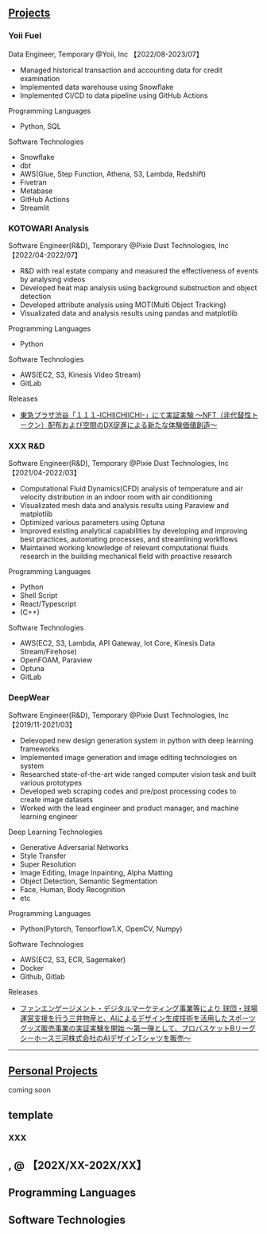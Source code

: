 ## [Projects](#Top)

### Yoii Fuel
Data Engineer, Temporary @Yoii, Inc 【2022/08-2023/07】
- Managed historical transaction and accounting data for credit examination
- Implemented data warehouse using Snowflake
- Implemented CI/CD to data pipeline using GitHub Actions

Programming Languages
- Python, SQL

Software Technologies
- Snowflake
- dbt
- AWS(Glue, Step Function, Athena, S3, Lambda, Redshift)
- Fivetran
- Metabase
- GitHub Actions
- Streamlit

### KOTOWARI Analysis
Software Engineer(R&D), Temporary @Pixie Dust Technologies, Inc 【2022/04-2022/07】
- R&D with real estate company and measured the effectiveness of events by analysing videos
- Developed heat map analysis using background substruction and object detection
- Developed attribute analysis using MOT(Multi Object Tracking)
- Visualizated data and analysis results using pandas and matplotlib

Programming Languages
- Python

Software Technologies
- AWS(EC2, S3, Kinesis Video Stream)
- GitLab

Releases
- [東急プラザ渋谷「１１１-ICHIICHIICHI-」にて実証実験
～NFT（非代替性トークン）配布および空間のDX促進による新たな体験価値創造～](https://pixiedusttech.com/news_20220311/)


### XXX R&D
Software Engineer(R&D), Temporary @Pixie Dust Technologies, Inc 【2021/04-2022/03】
- Computational Fluid Dynamics(CFD) analysis of temperature and air velocity distribution in an indoor room with air conditioning
- Visualizated mesh data and analysis results using Paraview and matplotlib
- Optimized various parameters using Optuna
- Improved existing analytical capabilities by developing and improving best practices, automating processes, and streamlining workflows
- Maintained working knowledge of relevant computational fluids research in the building mechanical field with proactive research

Programming Languages
- Python
- Shell Script
- React/Typescript
- (C++)

Software Technologies
- AWS(EC2, S3, Lambda, API Gateway, Iot Core, Kinesis Data Stream/Firehose)
- OpenFOAM, Paraview
- Optuna
- GitLab

### DeepWear
Software Engineer(R&D), Temporary @Pixie Dust Technologies, Inc 【2019/11-2021/03】
- Delevoped new design generation system in python with deep learning frameworks
- Implemented image generation and image editing technologies on system
- Researched state-of-the-art wide ranged computer vision task and built various prototypes
- Developed web scraping codes and pre/post processing codes to create image datasets
- Worked with the lead engineer and product manager, and machine learning engineer

Deep Learning Technologies
- Generative Adversarial Networks
- Style Transfer
- Super Resolution
- Image Editing, Image Inpainting, Alpha Matting
- Object Detection, Semantic Segmentation
- Face, Human, Body Recognition
- etc

Programming Languages
- Python(Pytorch, Tensorflow1.X, OpenCV, Numpy)

Software Technologies
- AWS(EC2, S3, ECR, Sagemaker)
- Docker
- Github, Gitlab

Releases
- [ファンエンゲージメント・デジタルマーケティング事業等により 球団・球場運営支援を行う三井物産と、AIによるデザイン生成技術を活用したスポーツグッズ販売事業の実証実験を開始
～第一弾として、プロバスケットBリーグ シーホース三河株式会社のAIデザインTシャツを販売～](https://pixiedusttech.com/news_20201016/)

---------------------------------------------------------------------------------------------------------------------


## [Personal Projects](#Top)
coming soon

## template

### XXX 
,  @ 【202X/XX-202X/XX】
- 

Programming Languages
- 

Software Technologies
- 
